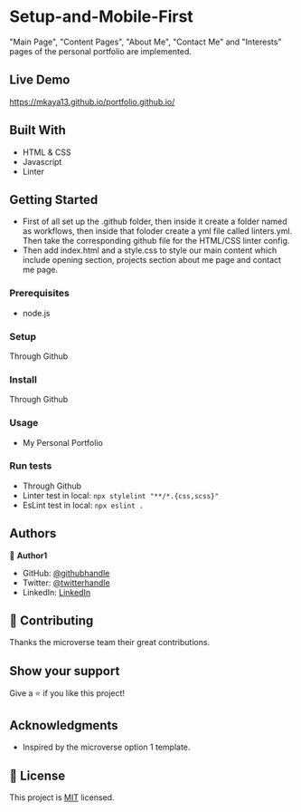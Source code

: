 # Setup-and-Mobile-First

"Main Page", "Content Pages", "About Me", "Contact Me" and "Interests" pages of the personal portfolio are implemented.

## Live Demo

https://mkaya13.github.io/portfolio.github.io/

## Built With

- HTML & CSS
- Javascript
- Linter

## Getting Started

- First of all set up the .github folder, then inside it create a folder named as workflows, then inside that foloder create a yml file called linters.yml. Then take the corresponding github file for the HTML/CSS linter config.
- Then add index.html and a style.css to style our main content which include opening section, projects section about me page and contact me page.

### Prerequisites

- node.js

### Setup

Through Github

### Install

Through Github

### Usage

- My Personal Portfolio

### Run tests

- Through Github
- Linter test in local:
  `npx stylelint "**/*.{css,scss}"`
- EsLint test in local:
  `npx eslint .`

## Authors

👤 **Author1**

- GitHub: [@githubhandle](https://github.com/mkaya13)
- Twitter: [@twitterhandle](https://twitter.com/mkaya133)
- LinkedIn: [LinkedIn](https://twitter.com/mkaya133)

## 🤝 Contributing

Thanks the microverse team their great contributions.

## Show your support

Give a ⭐️ if you like this project!

## Acknowledgments

- Inspired by the microverse option 1 template.

## 📝 License

This project is [MIT](./LICENSE) licensed.
